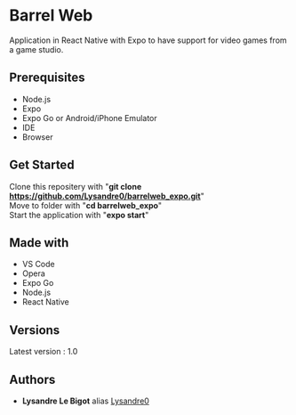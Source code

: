 # Barrel Web

Application in React Native with Expo to have support for video games from a game studio.

## Prerequisites

- Node.js
- Expo
- Expo Go or Android/iPhone Emulator
- IDE
- Browser

## Get Started

Clone this repositery with "**git clone https://github.com/Lysandre0/barrelweb_expo.git**"  
Move to folder with "**cd barrelweb_expo**"  
Start the application with "**expo start**"

## Made with

- VS Code
- Opera
- Expo Go
- Node.js
- React Native

## Versions
Latest version : 1.0

## Authors
- **Lysandre Le Bigot** alias [Lysandre0](https://github.com/Lysandre0)
